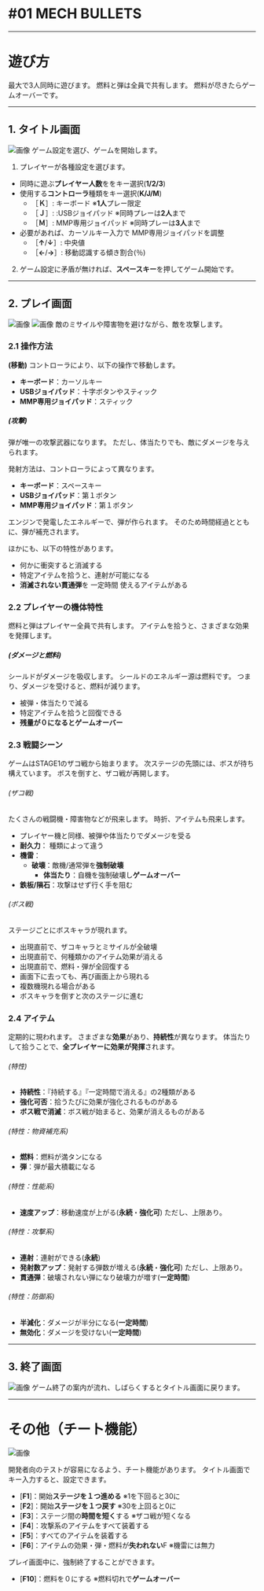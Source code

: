 # #01 MECH BULLETS
----
# 遊び方
最大で3人同時に遊びます。
燃料と弾は全員で共有します。
燃料が尽きたらゲームオーバーです。

----
## 1. タイトル画面
![画像](./images/画面/00_タイトル画面.png)
ゲーム設定を選び、ゲームを開始します。
1. プレイヤーが各種設定を選びます。
  - 同時に遊ぶ**プレイヤー人数**ををキー選択(**1/2/3**)
  - 使用する**コントローラ**種類をキー選択(**K/J/M**)
    - ［**Ｋ**］: キーボード ※**1人**プレー限定
    - ［**Ｊ**］: :USBジョイパッド ※同時プレーは**2人**まで
    - ［**Ｍ**］: MMP専用ジョイパッド ※同時プレーは**3人**まで
  - 必要があれば、カーソルキー入力で MMP専用ジョイパッドを調整
    - ［**↑**/**↓**］: 中央値
    - ［**←**/**→**］: 移動認識する傾き割合(％)
2. ゲーム設定に矛盾が無ければ、**スペースキー**を押してゲーム開始です。

----
## 2. プレイ画面
![画像](./images/画面/01_プレイ画面1.png)
![画像](./images/画面/01_プレイ画面2.png)
敵のミサイルや障害物を避けながら、敵を攻撃します。

### **2.1 操作方法**
**(移動)**
コントローラにより、以下の操作で移動します。
- **キーボード**：カーソルキー
- **USBジョイパッド**：十字ボタンやスティック
- **MMP専用ジョイパッド**：スティック

##### **(攻撃)**
弾が唯一の攻撃武器になります。
ただし、体当たりでも、敵にダメージを与えられます。

発射方法は、コントローラによって異なります。
- **キーボード**：スペースキー
- **USBジョイパッド**：第１ボタン
- **MMP専用ジョイパッド**：第１ボタン

エンジンで発電したエネルギーで、弾が作られます。
そのため時間経過とともに、弾が補充されます。

ほかにも、以下の特性があります。
- 何かに衝突すると消滅する
- 特定アイテムを拾うと、連射が可能になる
- **消滅されない貫通弾**を 一定時間 使えるアイテムがある

### **2.2 プレイヤーの機体特性**
燃料と弾はプレイヤー全員で共有します。
アイテムを拾うと、さまざまな効果を発揮します。

##### **(ダメージと燃料)**
シールドがダメージを吸収します。
シールドのエネルギー源は燃料です。
つまり、ダメージを受けると、燃料が減ります。
- 被弾・体当たりで減る
- 特定アイテムを拾うと回復できる
- **残量が０になるとゲームオーバー**

### **2.3 戦闘シーン**
ゲームはSTAGE1のザコ戦から始まります。
次ステージの先頭には、ボスが待ち構えています。
ボスを倒すと、ザコ戦が再開します。
###### (ザコ戦)
たくさんの戦闘機・障害物などが飛来します。
時折、アイテムも飛来します。
- プレイヤー機と同様、被弾や体当たりでダメージを受る
- **耐久力**： 種類によって違う
- **機雷**：
  - **破壊**：敵機/通常弾を**強制破壊**
    - **体当たり**：自機を強制破壊し**ゲームオーバー**
- **鉄板/隕石**：攻撃はせず行く手を阻む

###### (ボス戦)
ステージごとにボスキャラが現れます。
- 出現直前で、ザコキャラとミサイルが全破壊
- 出現直前で、何種類かのアイテム効果が消える
- 出現直前で、燃料・弾が全回復する
- 画面下に去っても、再び画面上から現れる
- 複数機現れる場合がある
- ボスキャラを倒すと次のステージに進む

### 2.4 アイテム
定期的に現われます。
さまざまな**効果**があり、**持続性**が異なります。
体当たりして拾うことで、**全プレイヤーに効果が発揮**されます。

###### (特性)
- **持続性**：『持続する』『一定時間で消える』の2種類がある
- **強化可否**：拾うたびに効果が強化されるものがある
- **ボス戦で消滅**：ボス戦が始まると、効果が消えるものがある

###### (特性：物資補充系)
- **燃料**：燃料が満タンになる
- **弾**：弾が最大積載になる

###### (特性：性能系)
- **速度アップ**：移動速度が上がる(**永続**・**強化可**)
  ただし、上限あり。

###### (特性：攻撃系)
- **連射**：連射ができる(**永続**)
- **発射数アップ**：発射する弾数が増える(**永続**・**強化可**)
  ただし、上限あり。
- **貫通弾**：破壊されない弾になり破壊力が増す(**一定時間**)

###### (特性：防御系)
- **半減化**：ダメージが半分になる(**一定時間**)
- **無効化**：ダメージを受けない(**一定時間**)

----
## 3. 終了画面
![画像](./images/画面/02_終了画面.png)
ゲーム終了の案内が流れ、しばらくするとタイトル画面に戻ります。

----
# その他（チート機能）
![画像](./images/画面/99_チート機能設定.png)

開発者向のテストが容易になるよう、チート機能があります。
タイトル画面でキー入力すると、設定できます。
- [**F1**]：開始**ステージを１つ進める** ※1を下回ると30に
- [**F2**]：開始**ステージを１つ戻す** ※30を上回ると0に
- [**F3**]：ステージ間の**時間を短く**する ※ザコ戦が短くなる
- [**F4**]：攻撃系のアイテムをすべて装着する
- [**F5**]：すべてのアイテムを装着する
- [**F6**]：アイテムの効果・弾・燃料が**失われない**F ※機雷には無力

プレイ画面中に、強制終了することができます。
- [**F10**]：燃料を０にする ※燃料切れで**ゲームオーバー**
